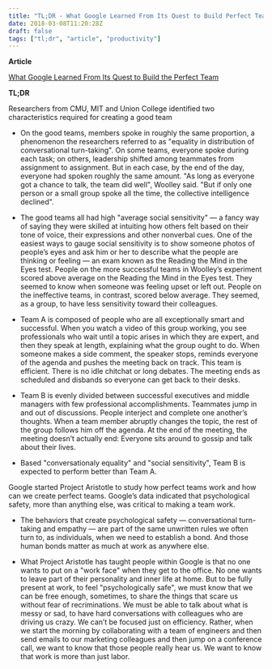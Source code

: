 ```yaml
---
title: "TL;DR - What Google Learned From Its Quest to Build Perfect Team"
date: 2018-03-08T11:20:28Z
draft: false
tags: ["tl;dr", "article", "productivity"]
---
```


**Article**

[What Google Learned From Its Quest to Build the Perfect Team](https://www.nytimes.com/2016/02/28/magazine/what-google-learned-from-its-quest-to-build-the-perfect-team.html)

**TL;DR**

Researchers from CMU, MIT and Union College identified two characteristics required for creating a good team

- On the good teams, members spoke in roughly the same proportion, a phenomenon the researchers referred to as "equality in distribution of conversational turn-taking". On some teams, everyone spoke during each task; on others, leadership shifted among teammates from assignment to assignment. But in each case, by the end of the day, everyone had spoken roughly the same amount. "As long as everyone got a chance to talk, the team did well", Woolley said. "But if only one person or a small group spoke all the time, the collective intelligence declined".

- The good teams all had high "average social sensitivity" — a fancy way of saying they were skilled at intuiting how others felt based on their tone of voice, their expressions and other nonverbal cues. One of the easiest ways to gauge social sensitivity is to show someone photos of people’s eyes and ask him or her to describe what the people are thinking or feeling — an exam known as the Reading the Mind in the Eyes test. People on the more successful teams in Woolley’s experiment scored above average on the Reading the Mind in the Eyes test. They seemed to know when someone was feeling upset or left out. People on the ineffective teams, in contrast, scored below average. They seemed, as a group, to have less sensitivity toward their colleagues.

- Team A is composed of people who are all exceptionally smart and successful. When you watch a video of this group working, you see professionals who wait until a topic arises in which they are expert, and then they speak at length, explaining what the group ought to do. When someone makes a side comment, the speaker stops, reminds everyone of the agenda and pushes the meeting back on track. This team is efficient. There is no idle chitchat or long debates. The meeting ends as scheduled and disbands so everyone can get back to their desks.

- Team B is evenly divided between successful executives and middle managers with few professional accomplishments. Teammates jump in and out of discussions. People interject and complete one another’s thoughts. When a team member abruptly changes the topic, the rest of the group follows him off the agenda. At the end of the meeting, the meeting doesn’t actually end: Everyone sits around to gossip and talk about their lives.

- Based "conversationaly equality" and "social sensitivity", Team B is expected to perform better than Team A.

Google started Project Aristotle to study how perfect teams work and how can we create perfect teams. Google’s data indicated that psychological safety, more than anything else, was critical to making a team work.

- The behaviors that create psychological safety — conversational turn-taking and empathy — are part of the same unwritten rules we often turn to, as individuals, when we need to establish a bond. And those human bonds matter as much at work as anywhere else.

- What Project Aristotle has taught people within Google is that no one wants to put on a "work face" when they get to the office. No one wants to leave part of their personality and inner life at home. But to be fully present at work, to feel "psychologically safe", we must know that we can be free enough, sometimes, to share the things that scare us without fear of recriminations. We must be able to talk about what is messy or sad, to have hard conversations with colleagues who are driving us crazy. We can’t be focused just on efficiency. Rather, when we start the morning by collaborating with a team of engineers and then send emails to our marketing colleagues and then jump on a conference call, we want to know that those people really hear us. We want to know that work is more than just labor.



